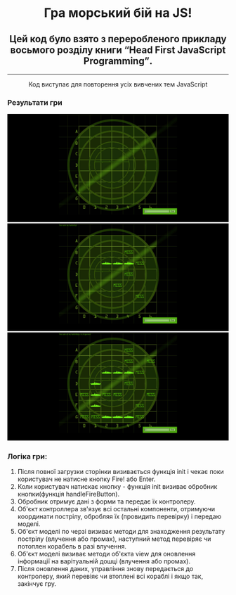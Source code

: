 <h1 align="center">Гра морський бій на JS!</h1>
<h2 align="center">
  Цей код було взято з переробленого прикладу восьмого розділу книги <q>Head First JavaScript Programming</q>.
</h2>
<hr>
<p align="center">
  Код виступає для повторення усіх вивчених тем JavaScript
</p>

<h3>Результати гри</h3>
<img src="screenshots/Screenshot_1.png" alt="Скріншот результату">
<img src="screenshots/Screenshot_2.png" alt="Скріншот результату">
<img src="screenshots/Screenshot_3.png" alt="Скріншот результату">

<h3>Логіка гри:</h3>

<ol>
	<li>
		Після повної загрузки сторінки визивається функція init
		і чекає поки користувач не натисне кнопку Fire! або Enter.
	</li>
	<li>
		Коли користувач натискає кнопку - функція init визиває 
		обробник кнопки(функція handleFireButton).
	</li>
	<li>
		Обробник отримує дані з форми та передає їх контролеру.
	</li>
	<li>
		Об'єкт контроллера зв'язує всі остальні компоненти,
		отримуючи координати пострілу, обробляя їх (провидить перевірку) і передаю моделі.
	</li>
	<li>
		Об'єкт моделі по черзі визиває методи для знаходження результату пострілу 
		(влучення або промах), наступний метод перевіряє чи потоплен корабель в разі влучення.
	</li>
	<li>
		Об'єкт моделі визиває методи об'єкта view для оновлення інформації
		на варітуальній дошці (влучення або промах).
	</li>
	<li>
		Після оновлення даних, управління знову передається до контролеру,
		який перевіяє чи втоплені всі кораблі і якщо так, закінчує гру.
	</li>
<ol>
